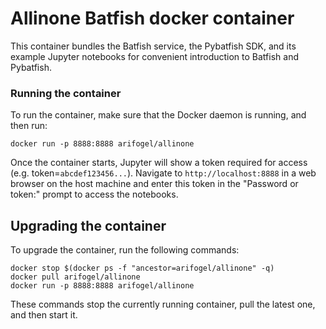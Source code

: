 # Allinone Batfish docker container

This container bundles the Batfish service, the Pybatfish SDK, and its example Jupyter notebooks for convenient introduction to Batfish and Pybatfish.

### Running the container

To run the container, make sure that the Docker daemon is running, and then run:
```
docker run -p 8888:8888 arifogel/allinone
```
Once the container starts, Jupyter will show a token required for access (e.g. token=`abcdef123456...`).  Navigate to `http://localhost:8888` in a web browser on the host machine and enter this token in the "Password or token:" prompt to access the notebooks.

## Upgrading the container

To upgrade the container, run the following commands:
```
docker stop $(docker ps -f "ancestor=arifogel/allinone" -q) 
docker pull arifogel/allinone
docker run -p 8888:8888 arifogel/allinone
```

These commands stop the currently running container, pull the latest one, and then start it.
